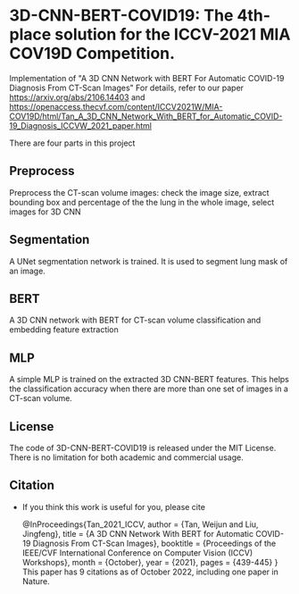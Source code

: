 # 3D-CNN-BERT-COVID19: The 4th-place solution for the ICCV-2021 MIA COV19D Competition. 
Implementation of "A 3D CNN Network with BERT For Automatic COVID-19 Diagnosis From CT-Scan Images"
For details, refer to our paper https://arxiv.org/abs/2106.14403 and https://openaccess.thecvf.com/content/ICCV2021W/MIA-COV19D/html/Tan_A_3D_CNN_Network_With_BERT_for_Automatic_COVID-19_Diagnosis_ICCVW_2021_paper.html


There are four parts in this project
## Preprocess
Preprocess the CT-scan volume images: check the image size, extract bounding box and percentage of the the lung in the whole image, select images for 3D CNN

## Segmentation
A UNet segmentation network is trained. It is used to segment lung mask of an image. 

## BERT
A 3D CNN network with BERT for CT-scan volume classification and embedding feature extraction 

## MLP
A simple MLP is trained on the extracted 3D CNN-BERT features. This helps the classification accuracy when there are more than one set of images in a CT-scan volume.  



## License
The code of 3D-CNN-BERT-COVID19 is released under the MIT License. There is no limitation for both academic and commercial usage.

## Citation 

- If you think this work is useful for you, please cite 
 
    @InProceedings{Tan_2021_ICCV,
    author    = {Tan, Weijun and Liu, Jingfeng},
    title     = {A 3D CNN Network With BERT for Automatic COVID-19 Diagnosis From CT-Scan Images},
    booktitle = {Proceedings of the IEEE/CVF International Conference on Computer Vision (ICCV) Workshops},
    month     = {October},
    year      = {2021},
    pages     = {439-445}
    }
This paper has 9 citations as of October 2022, including one paper in Nature.  
